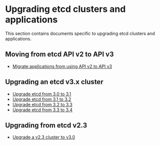 # Upgrading etcd clusters and applications

This section contains documents specific to upgrading etcd clusters and applications.

## Moving from etcd API v2 to API v3
* [Migrate applications from using API v2 to API v3][migrate-apps]

## Upgrading an etcd v3.x cluster
* [Upgrade etcd from 3.0 to 3.1][upgrade-3-1]
* [Upgrade etcd from 3.1 to 3.2][upgrade-3-2]
* [Upgrade etcd from 3.2 to 3.3][upgrade-3-3]
* [Upgrade etcd from 3.3 to 3.4][upgrade-3-4]

## Upgrading from etcd v2.3
* [Upgrade a v2.3 cluster to v3.0][upgrade-cluster]


[migrate-apps]: ../op-guide/v2-migration.md
[upgrade-cluster]: upgrade_3_0.md
[upgrade-3-1]: upgrade_3_1.md
[upgrade-3-2]: upgrade_3_2.md
[upgrade-3-3]: upgrade_3_3.md
[upgrade-3-4]: upgrade_3_4.md
